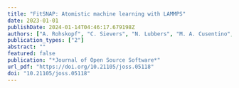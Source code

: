 ```yaml
---
title: "FitSNAP: Atomistic machine learning with LAMMPS"
date: 2023-01-01
publishDate: 2024-01-14T04:46:17.679198Z
authors: ["A. Rohskopf", "C. Sievers", "N. Lubbers", "M. A. Cusentino", "J. Goff", "J. Janssen", "M. McCarthy", "D. Montes Oca de Zapiain", "S. Nikolov", "K. Sargsyan", "D. Sema", "E. Sikorski", "L. Williams", "A. P. Thompson", "M. A. Wood"]
publication_types: ["2"]
abstract: ""
featured: false
publication: "*Journal of Open Source Software*"
url_pdf: "https://doi.org/10.21105/joss.05118"
doi: "10.21105/joss.05118"
---
```


